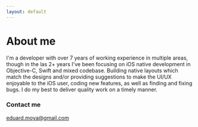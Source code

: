 ```yaml
---
layout: default
---
```


# About me

I'm a developer with over 7 years of working experience in multiple areas, though in the las 2+ years I've been focusing on iOS native development in Objective-C, Swift and mixed codebase. Building native layouts which match the designs and/or providing suggestions to make the UI/UX enjoyable to the iOS user, coding new features, as well as finding and fixing bugs. I do my best to deliver quality work on a timely manner.


### Contact me

[eduard.moya@gmail.com](mailto:eduard.moya@gmail.com)
